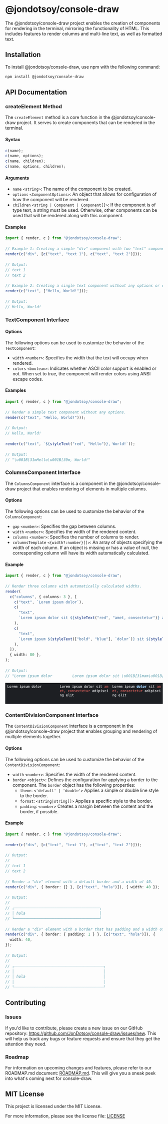 # @jondotsoy/console-draw

The @jondotsoy/console-draw project enables the creation of components for rendering in the terminal, mirroring the functionality of HTML. This includes features to render columns and multi-line text, as well as formatted text.

## Installation

To install @jondotsoy/console-draw, use npm with the following command:

```bash
npm install @jondotsoy/console-draw
```

## API Documentation

### createElement Method

The `createElement` method is a core function in the @jondotsoy/console-draw project. It serves to create components that can be rendered in the terminal.

#### Syntax

```ts
c(name);
c(name, options);
c(name, children);
c(name, options, children);
```

#### Arguments

- `name` `<string>`: The name of the component to be created.
- `options` `<ComponentOptions>`: An object that allows for configuration of how the component will be rendered.
- `children` `<string | Component | Component[]>`: If the component is of type text, a string must be used. Otherwise, other components can be used that will be rendered along with this component.

#### Examples

```ts
import { render, c } from "@jondotsoy/console-draw";

// Example 1: Creating a simple "div" component with two "text" components as children.
render(c("div", [c("text", "text 1"), c("text", "text 2")]));

// Output:
// text 1
// text 2

// Example 2: Creating a single text component without any options or children.
render(c("text", ["Hello, World!"]));

// Output:
// Hello, World!
```

### TextComponent Interface

#### Options

The following options can be used to customize the behavior of the `TextComponent`:

- `width` `<number>`: Specifies the width that the text will occupy when rendered.
- `colors` `<boolean>`: Indicates whether ASCII color support is enabled or not. When set to true, the component will render colors using ANSI escape codes.

#### Examples

```ts
import { render, c } from "@jondotsoy/console-draw";

// Render a simple text component without any options.
render(c("text", "Hello, World!")));

// Output:
// Hello, World!

render(c("text", `${styleText("red", "Hello")}, World!`));

// Output:
// "\u001B[31mHello\u001B[39m, World!"
```

### ColumnsComponent Interface

The `ColumnsComponent` interface is a component in the @jondotsoy/console-draw project that enables rendering of elements in multiple columns.

#### Options

The following options can be used to customize the behavior of the `ColumnsComponent`:

- `gap` `<number>`: Specifies the gap between columns.
- `width` `<number>`: Specifies the width of the rendered content.
- `columns` `<number>`: Specifies the number of columns to render.
- `columnsTemplate` `<{width?:number}[]>`: An array of objects specifying the width of each column. If an object is missing or has a value of null, the corresponding column will have its width automatically calculated.

#### Example

```ts
import { render, c } from "@jondotsoy/console-draw";

// Render three columns with automatically calculated widths.
render(
  c("columns", { columns: 3 }, [
    c("text", `Lorem ipsum dolor`),
    c(
      "text",
      `Lorem ipsum dolor sit ${styleText("red", "amet, consectetur")} adipiscing elit`,
    ),
    c(
      "text",
      `Lorem ipsum ${styleText(["bold", "blue"], `dolor`)} sit ${styleText("red", "amet, consectetur")} adipiscing elit`,
    ),
  ]),
  { width: 80 },
);

// Output:
// "Lorem ipsum dolor         Lorem ipsum dolor sit \u001B[31mam\u001B[39m  Lorem ipsum \u001B[1m\u001B[34mdolor\u001B[39m\u001B[22m sit \u001B[31mam\u001B[39m  \n                          \u001B[31met, consectetur\u001B[39m adipisci  \u001B[31met, consectetur\u001B[39m adipisci  \n                          ng elit                   ng elit                   "
```

![Example Snap Columns with 3 long](docs/assets/snap-sample-columns-1.png)

### ContentDivisionComponent Interface

The `ContentDivisionComponent` interface is a component in the @jondotsoy/console-draw project that enables grouping and rendering of multiple elements together.

#### Options

The following options can be used to customize the behavior of the `ContentDivisionComponent`:

- `width` `<number>`: Specifies the width of the rendered content.
- `border` `<object>`: Defines the configuration for applying a border to the component. The `border` object has the following properties:
  - `theme`: `<'default' | 'double'>` Applies a simple or double line style to the border.
  - `format`: `<string|string[]>` Applies a specific style to the border.
  - `padding`: `<number>` Creates a margin between the content and the border, if possible.

#### Example

```ts
import { render, c } from "@jondotsoy/console-draw";

render(c("div", [c("text", "text 1"), c("text", "text 2")]));

// Output:
//
// text 1
// text 2

// Render a "div" element with a default border and a width of 40.
render(c("div", { border: {} }, [c("text", "hola")]), { width: 40 });

// Output:
//
// ┌──────────────────────────────────────┐
// │ hola                                 │
// └──────────────────────────────────────┘

// Render a "div" element with a border that has padding and a width of 40.
render(c("div", { border: { padding: 1 } }, [c("text", "hola")]), {
  width: 40,
});

// Output:
//
// ┌────────────────────────────────────────┐
// │                                        │
// │ hola                                   │
// │                                        │
// └────────────────────────────────────────┘
```

## Contributing

### Issues

If you'd like to contribute, please create a new issue on our GitHub repository: https://github.com/JonDotsoy/console-draw/issues/new. This will help us track any bugs or feature requests and ensure that they get the attention they need.

### Roadmap

For information on upcoming changes and features, please refer to our ROADMAP.md document: [ROADMAP.md](./ROADMAP.md). This will give you a sneak peek into what's coming next for console-draw.

## MIT License

This project is licensed under the MIT License.

For more information, please see the license file: [LICENSE](./LICENSE)
